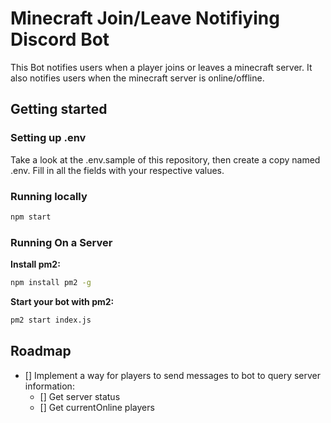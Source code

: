 # Minecraft Join/Leave Notifiying Discord Bot

This Bot notifies users when a player joins or leaves a minecraft server. It also notifies users when the minecraft server is online/offline.

## Getting started

### Setting up .env

Take a look at the .env.sample of this repository, then create a copy named .env. Fill in all the fields with your respective values.

### Running locally

```bash
npm start
```

### Running On a Server

**Install pm2:**

```bash
npm install pm2 -g
```

**Start your bot with pm2:**

```bash
pm2 start index.js
```

## Roadmap

- [] Implement a way for players to send messages to bot to query server information:
    - [] Get server status
    - [] Get currentOnline players